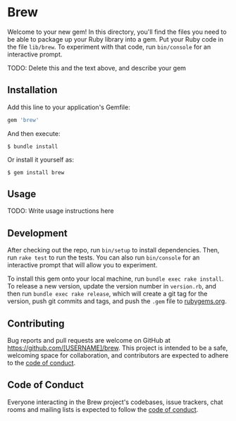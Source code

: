 # Brew

Welcome to your new gem! In this directory, you'll find the files you need to be able to package up your Ruby library into a gem. Put your Ruby code in the file `lib/brew`. To experiment with that code, run `bin/console` for an interactive prompt.

TODO: Delete this and the text above, and describe your gem

## Installation

Add this line to your application's Gemfile:

```ruby
gem 'brew'
```

And then execute:

    $ bundle install

Or install it yourself as:

    $ gem install brew

## Usage

TODO: Write usage instructions here

## Development

After checking out the repo, run `bin/setup` to install dependencies. Then, run `rake test` to run the tests. You can also run `bin/console` for an interactive prompt that will allow you to experiment.

To install this gem onto your local machine, run `bundle exec rake install`. To release a new version, update the version number in `version.rb`, and then run `bundle exec rake release`, which will create a git tag for the version, push git commits and tags, and push the `.gem` file to [rubygems.org](https://rubygems.org).

## Contributing

Bug reports and pull requests are welcome on GitHub at https://github.com/[USERNAME]/brew. This project is intended to be a safe, welcoming space for collaboration, and contributors are expected to adhere to the [code of conduct](https://github.com/[USERNAME]/brew/blob/master/CODE_OF_CONDUCT.md).


## Code of Conduct

Everyone interacting in the Brew project's codebases, issue trackers, chat rooms and mailing lists is expected to follow the [code of conduct](https://github.com/[USERNAME]/brew/blob/master/CODE_OF_CONDUCT.md).
